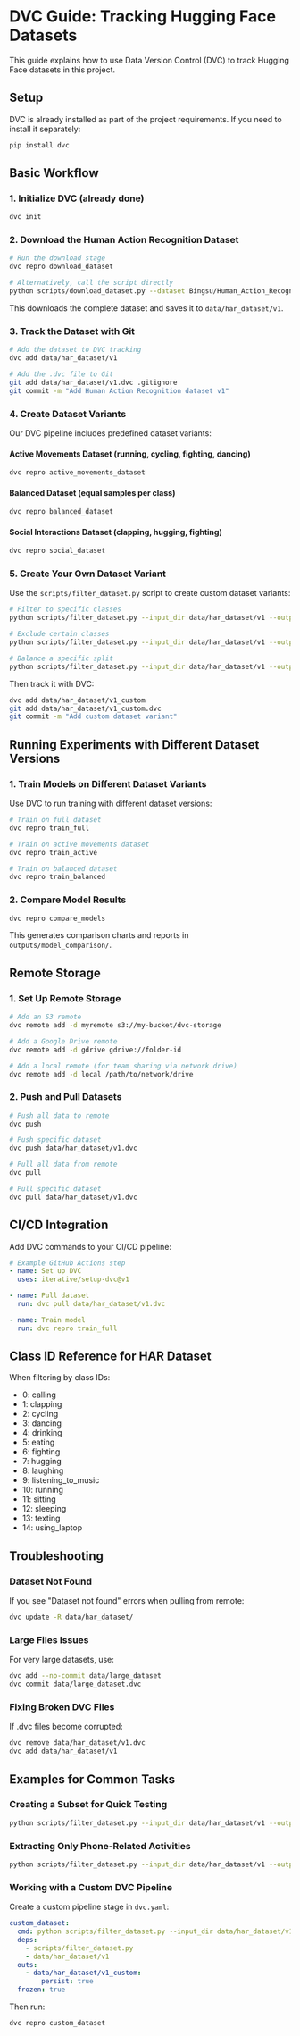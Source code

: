 # DVC Guide: Tracking Hugging Face Datasets

This guide explains how to use Data Version Control (DVC) to track Hugging Face datasets in this project.

## Setup

DVC is already installed as part of the project requirements. If you need to install it separately:

```bash
pip install dvc
```

## Basic Workflow

### 1. Initialize DVC (already done)

```bash
dvc init
```

### 2. Download the Human Action Recognition Dataset

```bash
# Run the download stage
dvc repro download_dataset

# Alternatively, call the script directly
python scripts/download_dataset.py --dataset Bingsu/Human_Action_Recognition --output_dir data/har_dataset --version v1
```

This downloads the complete dataset and saves it to `data/har_dataset/v1`.

### 3. Track the Dataset with Git

```bash
# Add the dataset to DVC tracking
dvc add data/har_dataset/v1

# Add the .dvc file to Git
git add data/har_dataset/v1.dvc .gitignore
git commit -m "Add Human Action Recognition dataset v1"
```

### 4. Create Dataset Variants

Our DVC pipeline includes predefined dataset variants:

#### Active Movements Dataset (running, cycling, fighting, dancing)

```bash
dvc repro active_movements_dataset
```

#### Balanced Dataset (equal samples per class)

```bash
dvc repro balanced_dataset
```

#### Social Interactions Dataset (clapping, hugging, fighting)

```bash
dvc repro social_dataset
```

### 5. Create Your Own Dataset Variant

Use the `scripts/filter_dataset.py` script to create custom dataset variants:

```bash
# Filter to specific classes
python scripts/filter_dataset.py --input_dir data/har_dataset/v1 --output_dir data/har_dataset/v1_custom --include_classes 0 1 2

# Exclude certain classes
python scripts/filter_dataset.py --input_dir data/har_dataset/v1 --output_dir data/har_dataset/v1_no_fighting --exclude_classes 6

# Balance a specific split
python scripts/filter_dataset.py --input_dir data/har_dataset/v1 --output_dir data/har_dataset/v1_balanced_train --balance --split train
```

Then track it with DVC:

```bash
dvc add data/har_dataset/v1_custom
git add data/har_dataset/v1_custom.dvc
git commit -m "Add custom dataset variant"
```

## Running Experiments with Different Dataset Versions

### 1. Train Models on Different Dataset Variants

Use DVC to run training with different dataset versions:

```bash
# Train on full dataset
dvc repro train_full

# Train on active movements dataset
dvc repro train_active

# Train on balanced dataset
dvc repro train_balanced
```

### 2. Compare Model Results

```bash
dvc repro compare_models
```

This generates comparison charts and reports in `outputs/model_comparison/`.

## Remote Storage

### 1. Set Up Remote Storage

```bash
# Add an S3 remote
dvc remote add -d myremote s3://my-bucket/dvc-storage

# Add a Google Drive remote
dvc remote add -d gdrive gdrive://folder-id

# Add a local remote (for team sharing via network drive)
dvc remote add -d local /path/to/network/drive
```

### 2. Push and Pull Datasets

```bash
# Push all data to remote
dvc push

# Push specific dataset
dvc push data/har_dataset/v1.dvc

# Pull all data from remote
dvc pull

# Pull specific dataset
dvc pull data/har_dataset/v1.dvc
```

## CI/CD Integration

Add DVC commands to your CI/CD pipeline:

```yaml
# Example GitHub Actions step
- name: Set up DVC
  uses: iterative/setup-dvc@v1

- name: Pull dataset
  run: dvc pull data/har_dataset/v1.dvc

- name: Train model
  run: dvc repro train_full
```

## Class ID Reference for HAR Dataset

When filtering by class IDs:

- 0: calling
- 1: clapping
- 2: cycling
- 3: dancing
- 4: drinking
- 5: eating
- 6: fighting
- 7: hugging
- 8: laughing
- 9: listening_to_music
- 10: running
- 11: sitting
- 12: sleeping
- 13: texting
- 14: using_laptop

## Troubleshooting

### Dataset Not Found

If you see "Dataset not found" errors when pulling from remote:

```bash
dvc update -R data/har_dataset/
```

### Large Files Issues

For very large datasets, use:

```bash
dvc add --no-commit data/large_dataset
dvc commit data/large_dataset.dvc
```

### Fixing Broken DVC Files

If .dvc files become corrupted:

```bash
dvc remove data/har_dataset/v1.dvc
dvc add data/har_dataset/v1
```

## Examples for Common Tasks

### Creating a Subset for Quick Testing

```bash
python scripts/filter_dataset.py --input_dir data/har_dataset/v1 --output_dir data/har_dataset/v1_test_small --max_samples_per_class 10 --balance
```

### Extracting Only Phone-Related Activities

```bash
python scripts/filter_dataset.py --input_dir data/har_dataset/v1 --output_dir data/har_dataset/v1_phone --include_classes 0 13
```

### Working with a Custom DVC Pipeline

Create a custom pipeline stage in `dvc.yaml`:

```yaml
custom_dataset:
  cmd: python scripts/filter_dataset.py --input_dir data/har_dataset/v1 --output_dir data/har_dataset/v1_custom --include_classes 0 1 2 3
  deps:
    - scripts/filter_dataset.py
    - data/har_dataset/v1
  outs:
    - data/har_dataset/v1_custom:
        persist: true
  frozen: true
```

Then run:

```bash
dvc repro custom_dataset
``` 